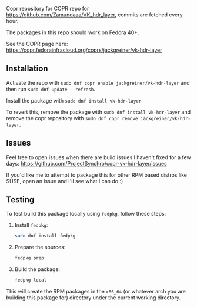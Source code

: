 Copr repository for COPR repo for https://github.com/Zamundaaa/VK_hdr_layer, commits are fetched every hour.

The packages in this repo should work on Fedora 40+.

See the COPR page here: https://copr.fedorainfracloud.org/coprs/jackgreiner/vk-hdr-layer

## Installation 

Activate the repo with `sudo dnf copr enable jackgreiner/vk-hdr-layer` and then run `sudo dnf update --refresh`.

Install the package with `sudo dnf install vk-hdr-layer`

To revert this, remove the package with `sudo dnf install vk-hdr-layer` and remove the copr repository with `sudo dnf copr remove jackgreiner/vk-hdr-layer`.

## Issues

Feel free to open issues when there are build issues I haven't fixed for a few days: https://github.com/ProjectSynchro/copr-vk-hdr-layer/issues

If you'd like me to attempt to package this for other RPM based distros like SUSE, open an issue and I'll see what I can do :)

## Testing

To test build this package locally using `fedpkg`, follow these steps:

1. Install `fedpkg`:
   ```sh
   sudo dnf install fedpkg
   ```

3. Prepare the sources:
   ```sh
   fedpkg prep
   ```

4. Build the package:
   ```sh
   fedpkg local
   ```

This will create the RPM packages in the `x86_64` (or whatever arch you are building this package for) directory under the current working directory.